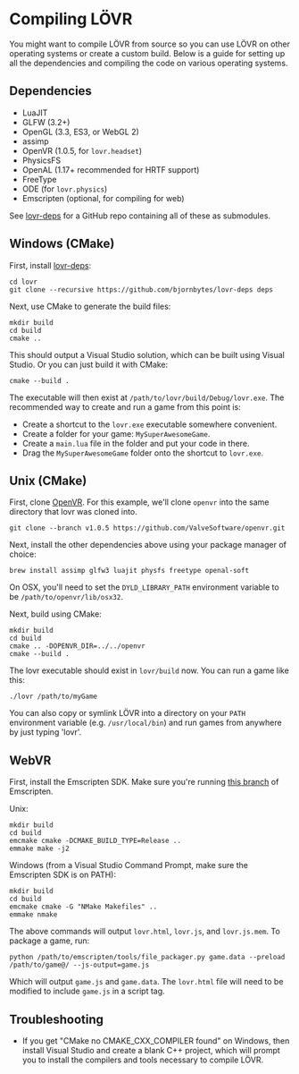Compiling LÖVR
===

You might want to compile LÖVR from source so you can use LÖVR on other operating systems or create
a custom build.  Below is a guide for setting up all the dependencies and compiling the code on
various operating systems.

Dependencies
---

- LuaJIT
- GLFW (3.2+)
- OpenGL (3.3, ES3, or WebGL 2)
- assimp
- OpenVR (1.0.5, for `lovr.headset`)
- PhysicsFS
- OpenAL (1.17+ recommended for HRTF support)
- FreeType
- ODE (for `lovr.physics`)
- Emscripten (optional, for compiling for web)

See [lovr-deps](https://github.com/bjornbytes/lovr-deps) for a GitHub repo containing all of these
as submodules.

Windows (CMake)
---

First, install [lovr-deps](https://github.com/bjornbytes/lovr-deps):

    cd lovr
    git clone --recursive https://github.com/bjornbytes/lovr-deps deps

Next, use CMake to generate the build files:

    mkdir build
    cd build
    cmake ..

This should output a Visual Studio solution, which can be built using Visual Studio.  Or you can
just build it with CMake:

    cmake --build .

The executable will then exist at `/path/to/lovr/build/Debug/lovr.exe`.  The recommended way to
create and run a game from this point is:

- Create a shortcut to the `lovr.exe` executable somewhere convenient.
- Create a folder for your game: `MySuperAwesomeGame`.
- Create a `main.lua` file in the folder and put your code in there.
- Drag the `MySuperAwesomeGame` folder onto the shortcut to `lovr.exe`.

Unix (CMake)
---

First, clone [OpenVR](https://github.com/ValveSoftware/openvr).  For this example, we'll clone
`openvr` into the same directory that lovr was cloned into.

    git clone --branch v1.0.5 https://github.com/ValveSoftware/openvr.git

Next, install the other dependencies above using your package manager of choice:

    brew install assimp glfw3 luajit physfs freetype openal-soft

On OSX, you'll need to set the `DYLD_LIBRARY_PATH` environment variable to be
`/path/to/openvr/lib/osx32`.

Next, build using CMake:

    mkdir build
    cd build
    cmake .. -DOPENVR_DIR=../../openvr
    cmake --build .

The lovr executable should exist in `lovr/build` now.  You can run a game like this:

    ./lovr /path/to/myGame

You can also copy or symlink LÖVR into a directory on your `PATH` environment variable (e.g.
`/usr/local/bin`) and run games from anywhere by just typing 'lovr'.

WebVR
---

First, install the Emscripten SDK.  Make sure you're running [this
branch](https://github.com/bjornbytes/emscripten/tree/lovr) of Emscripten.

Unix:

    mkdir build
    cd build
    emcmake cmake -DCMAKE_BUILD_TYPE=Release ..
    emmake make -j2

Windows (from a Visual Studio Command Prompt, make sure the Emscripten SDK is on PATH):

    mkdir build
    cd build
    emcmake cmake -G "NMake Makefiles" ..
    emmake nmake

The above commands will output `lovr.html`, `lovr.js`, and `lovr.js.mem`.  To package a game, run:

    python /path/to/emscripten/tools/file_packager.py game.data --preload /path/to/game@/ --js-output=game.js

Which will output `game.js` and `game.data`.  The `lovr.html` file will need to be modified to
include `game.js` in a script tag.

Troubleshooting
---

- If you get "CMake no CMAKE_CXX_COMPILER found" on Windows, then install Visual Studio and create a
  blank C++ project, which will prompt you to install the compilers and tools necessary to compile
  LÖVR.
